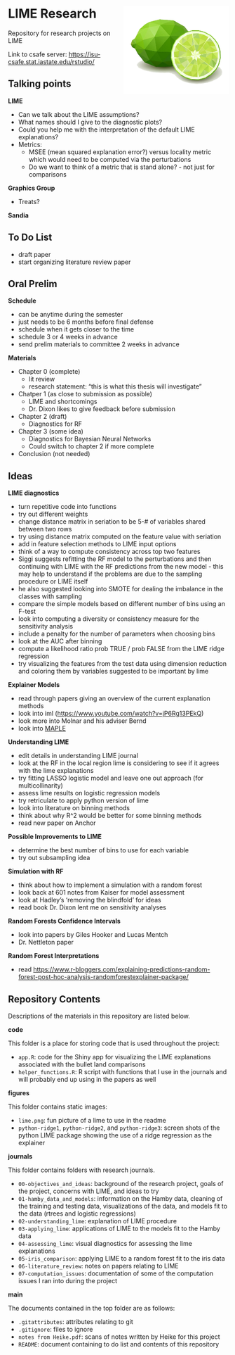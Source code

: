 
# LIME Research <img align="right" height="200" src="./figures/lime.png">

Repository for research projects on LIME

Link to csafe server: <https://isu-csafe.stat.iastate.edu/rstudio/>

## Talking points

**LIME**

  - Can we talk about the LIME assumptions?
  - What names should I give to the diagnostic plots?
  - Could you help me with the interpretation of the default LIME
    explanations?
  - Metrics:
      - MSEE (mean squared explanation error?) versus locality metric
        which would need to be computed via the perturbations
      - Do we want to think of a metric that is stand alone? - not just
        for comparisons

**Graphics Group**

  - Treats?

**Sandia**

## To Do List

  - draft paper
  - start organizing literature review paper

## Oral Prelim

**Schedule**

  - can be anytime during the semester
  - just needs to be 6 months before final defense
  - schedule when it gets closer to the time
  - schedule 3 or 4 weeks in advance
  - send prelim materials to committee 2 weeks in advance

**Materials**

  - Chapter 0 (complete)
      - lit review
      - research statement: “this is what this thesis will investigate”
  - Chatper 1 (as close to submission as possible)
      - LIME and shortcomings
      - Dr. Dixon likes to give feedback before submission
  - Chapter 2 (draft)
      - Diagnostics for RF
  - Chapter 3 (some idea)
      - Diagnostics for Bayesian Neural Networks
      - Could switch to chapter 2 if more complete
  - Conclusion (not needed)

## Ideas

**LIME diagnostics**

  - turn repetitive code into functions
  - try out different weights
  - change distance matrix in seriation to be 5-\# of variables shared
    between two rows
  - try using distance matrix computed on the feature value with
    seriation
  - add in feature selection methods to LIME input options
  - think of a way to compute consistency across top two features
  - Siggi suggests refitting the RF model to the perturbations and then
    continuing with LIME with the RF predictions from the new model -
    this may help to understand if the problems are due to the sampling
    procedure or LIME itself
  - he also suggested looking into SMOTE for dealing the imbalance in
    the classes with sampling
  - compare the simple models based on different number of bins using an
    F-test
  - look into computing a diversity or consistency measure for the
    sensitivity analysis
  - include a penalty for the number of parameters when choosing bins
  - look at the AUC after binning
  - compute a likelihood ratio prob TRUE / prob FALSE from the LIME
    ridge regression
  - try visualizing the features from the test data using dimension
    reduction and coloring them by variables suggested to be important
    by lime

**Explainer Models**

  - read through papers giving an overview of the current explanation
    methods
  - look into iml (<https://www.youtube.com/watch?v=jP6Rg13PEkQ>)
  - look more into Molnar and his adviser Bernd
  - look into
    [MAPLE](https://blog.ml.cmu.edu/2019/07/13/towards-interpretable-tree-ensembles/)

**Understanding LIME**

  - edit details in understanding LIME journal
  - look at the RF in the local region lime is considering to see if it
    agrees with the lime explanations
  - try fitting LASSO logistic model and leave one out approach (for
    multicollinarity)
  - assess lime results on logistic regression models
  - try retriculate to apply python version of lime
  - look into literature on binning methods
  - think about why R^2 would be better for some binning methods
  - read new paper on Anchor

**Possible Improvements to LIME**

  - determine the best number of bins to use for each variable
  - try out subsampling idea

**Simulation with RF**

  - think about how to implement a simulation with a random forest
  - look back at 601 notes from Kaiser for model assessment
  - look at Hadley’s ‘removing the blindfold’ for ideas
  - read book Dr. Dixon lent me on sensitivity analyses

**Random Forests Confidence Intervals**

  - look into papers by Giles Hooker and Lucas Mentch
  - Dr. Nettleton paper

**Random Forest Interpretations**

  - read
    <https://www.r-bloggers.com/explaining-predictions-random-forest-post-hoc-analysis-randomforestexplainer-package/>

## Repository Contents

Descriptions of the materials in this repository are listed below.

**code**

This folder is a place for storing code that is used throughout the
project:

  - `app.R`: code for the Shiny app for visualizing the LIME
    explanations associated with the bullet land comparisons
  - `helper_functions.R`: R script with functions that I use in the
    journals and will probably end up using in the papers as well

**figures**

This folder contains static images:

  - `lime.png`: fun picture of a lime to use in the readme
  - `python-ridge1`, `python-ridge2`, and `python-ridge3`: screen shots
    of the python LIME package showing the use of a ridge regression as
    the explainer

**journals**

This folder contains folders with research journals.

  - `00-objectives_and_ideas`: background of the research project, goals
    of the project, concerns with LIME, and ideas to try
  - `01-hamby_data_and_models`: information on the Hamby data, cleaning
    of the training and testing data, visualizations of the data, and
    models fit to the data (rtrees and logistic regressions)
  - `02-understanding_lime`: explanation of LIME procedure
  - `03-applying_lime`: applications of LIME to the models fit to the
    Hamby data
  - `04-assessing_lime`: visual diagnostics for assessing the lime
    explanations
  - `05-iris_comparison`: applying LIME to a random forest fit to the
    iris data
  - `06-literature_review`: notes on papers relating to LIME
  - `07-computation_issues`: documentation of some of the computation
    issues I ran into during the project

**main**

The documents contained in the top folder are as follows:

  - `.gitattributes`: attributes relating to git
  - `.gitignore`: files to ignore
  - `notes from Heike.pdf`: scans of notes written by Heike for this
    project
  - `README`: document containing to do list and contents of this
    repository
